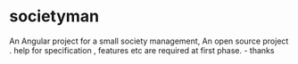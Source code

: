 # societyman
An Angular project for a small society management, An open source project . help for specification , features etc are required at first phase. - thanks
